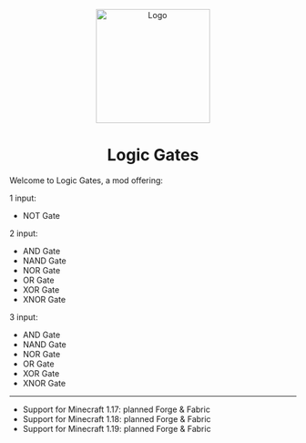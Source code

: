 <p align="center"><img src="https://i.imgur.com/VreScyE.png" alt="Logo" width="200"></p>
<h1 align="center">Logic Gates</h1>

Welcome to Logic Gates, a mod offering:

1 input:
- NOT Gate

2 input:
- AND Gate
- NAND Gate
- NOR Gate
- OR Gate
- XOR Gate  
- XNOR Gate

3 input:
- AND Gate
- NAND Gate
- NOR Gate
- OR Gate
- XOR Gate
- XNOR Gate
<hr>

- Support for Minecraft 1.17: planned Forge & Fabric
- Support for Minecraft 1.18: planned Forge & Fabric
- Support for Minecraft 1.19: planned Forge & Fabric
 
